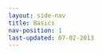```yaml
---
layout: side-nav
title: Basics
nav-position: 1
last-updated: 07-02-2013
---
```



<!-- This Page exists for the creation of the sub-menu only and is not displayed on the site <--></-->